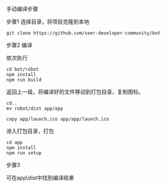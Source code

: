 手动编译步骤

步骤1 选择目录，将项目克隆到本地
```
git clone https://github.com/seer-developer-community/bot
```
步骤2 编译

依次执行
```
cd bot/robot
npm install
npm run build
```
返回上一级，将编译好的文件移动到打包目录，复制图标。
```
cd..
mv robot/dist app/app

copy app/launch.ico app/app/launch.ico
```
进入打包目录，打包
```
cd app
npm install
npm run setup
```
步骤3

可在app\dist中找到编译结果
